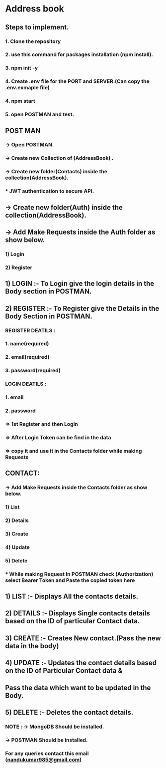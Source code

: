 # Address book

## Steps to implement.

### 1. Clone the repository
### 2. use this command for packages installation (npm install).
### 3. npm init -y
### 4. Create .env file for the PORT and SERVER.(Can copy the .env.exmaple file)
### 4. npm start
### 5. open POSTMAN and test.

## POST MAN
### -> Open POSTMAN.
### -> Create new Collection of (AddressBook) .
### -> Create new folder(Contacts) inside the collection(AddressBook).

###  * JWT authentication to secure API.
##  ->  Create new folder(Auth) inside the collection(AddressBook).
##  ->  Add Make Requests inside the Auth folder as show below.
###   1) Login
###   2) Register

## 1) LOGIN     :- To Login give the login details in the Body section in POSTMAN.
## 2) REGISTER  :- To Register give the Details in the Body Section in POSTMAN.

### REGISTER DEATILS :
### 1. name(required)
### 2. email(required)
### 3. password(required)

### LOGIN DEATILS :
### 1. email
### 2. password

### => 1st Register and then Login
### => After Login Token can be find in the data
### => copy it and use it in the Contacts folder while making Requests 

##  CONTACT:
### -> Add Make Requests inside the Contacts folder as show below.
###     1) List
###     2) Details
###     3) Create
###     4) Update
###     5) Delete

### * While making Request In POSTMAN check (Authorization) select  Bearer Token and Paste the copied token here 

## 1) LIST    :- Displays All the contacts details.
## 2) DETAILS :- Displays Single contacts details based on the ID of particular Contact data.
## 3) CREATE  :- Creates New contact.(Pass the new data in the body)
## 4) UPDATE  :- Updates the contact details based on the ID of Particular Contact data & 
##               Pass the data which want to be updated in the Body.
## 5) DELETE  :- Deletes the contact details.



### NOTE : -> MongoDB Should be installed.
###        -> POSTMAN Should be installed.


### For any queries contact this email (nandukumar985@gmail.com)




